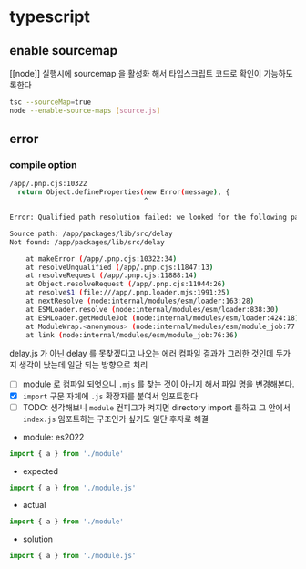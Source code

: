 # typescript

## enable sourcemap
[[node]] 실행시에 sourcemap 을 활성화 해서 타입스크립트 코드로 확인이 가능하도록한다
```sh
tsc --sourceMap=true
node --enable-source-maps [source.js]
```

## error
### compile option
```sh
/app/.pnp.cjs:10322
  return Object.defineProperties(new Error(message), {
                                 ^

Error: Qualified path resolution failed: we looked for the following paths, but none could be accessed.

Source path: /app/packages/lib/src/delay
Not found: /app/packages/lib/src/delay

    at makeError (/app/.pnp.cjs:10322:34)
    at resolveUnqualified (/app/.pnp.cjs:11847:13)
    at resolveRequest (/app/.pnp.cjs:11888:14)
    at Object.resolveRequest (/app/.pnp.cjs:11944:26)
    at resolve$1 (file:///app/.pnp.loader.mjs:1991:25)
    at nextResolve (node:internal/modules/esm/loader:163:28)
    at ESMLoader.resolve (node:internal/modules/esm/loader:838:30)
    at ESMLoader.getModuleJob (node:internal/modules/esm/loader:424:18)
    at ModuleWrap.<anonymous> (node:internal/modules/esm/module_job:77:40)
    at link (node:internal/modules/esm/module_job:76:36)
```
delay.js 가 아닌 delay 를 못찾겠다고 나오는 에러
컴파일 결과가 그러한 것인데 두가지 생각이 났는데 일단 되는 방향으로 처리
- [ ] module 로 컴파일 되엇으니 `.mjs` 를 찾는 것이 아닌지 해서 파일 명을 변경해본다.
- [X] `import` 구문 자체에 `.js` 확장자를 붙여서 임포트한다 
- [ ] TODO: 생각해보니 `module` 컨피그가 켜지면 directory import 를하고 그 안에서 `index.js` 임포트하는 구조인가 싶기도
일단 후자로 해결

- module: es2022
```typescript
import { a } from './module'
```
- expected
```javascript
import { a } from './module.js'
```
- actual
```javascript
import { a } from './module'
```
- solution
```typescript
import { a } from './module.js'
```
